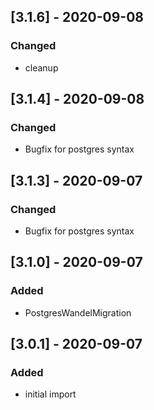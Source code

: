 ## [3.1.6] - 2020-09-08
### Changed
- cleanup

## [3.1.4] - 2020-09-08
### Changed
- Bugfix for postgres syntax

## [3.1.3] - 2020-09-07
### Changed
- Bugfix for postgres syntax

## [3.1.0] - 2020-09-07
### Added
- PostgresWandelMigration

## [3.0.1] - 2020-09-07
### Added
- initial import
